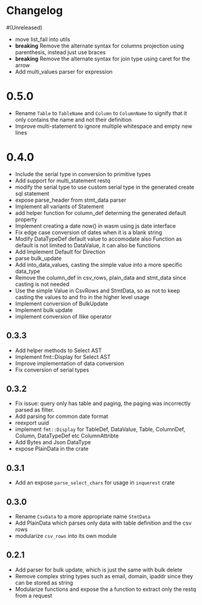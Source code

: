 # Changelog

#(Unreleased)
 - move list_fail into utils
 - **breaking** Remove the alternate syntax for columns projection using parenthesis, instead just use braces
 - **breaking** Remove the alternate syntax for join type using caret for the arrow
 - Add multi_values parser for expression

# 0.5.0
 - Rename `Table` to `TableName` and `Column` to `ColumnName` to signify that it only contains the name and not their definition
 - Improve multi-statement to ignore multiple whitespace and empty new lines

# 0.4.0
- Include the serial type in conversion to primitive types
- Add support for multi_statement restq
- modify the serial type to use custom serial type in the generated create sql statement
- expose parse_header from stmt_data parser
- Implement all variants of Statement
- add helper function for column_def determing the generated default property
- Implement creating a date now() in wasm using js date interface
- Fix edge case conversion of dates when it is a blank string
- Modify DataTypeDef default value to accomodate also Function as default is not limited to DataValue, it can also be functions
- Add Implement Default for Direction
- parse bulk_update
- Add into_data_values, casting the simple value into a more specific data_type
- Remove the column_def in csv_rows, plain_data and stmt_data since casting is not needed
- Use the simple Value in CsvRows and StmtData, so as not to keep casting the values to and fro in the higher level usage
- Implement conversion of BulkUpdate
- Implement bulk update
- implement conversion of Ilike operator

## 0.3.3
- Add helper methods to Select AST
- Implement fmt::Display for Select AST
- Improve implementation of data conversion
- Fix conversion of serial types

## 0.3.2
- Fix issue: query only has table and paging, the paging was incorrectly parsed as filter.
- Add parsing for common date format
- reexport uuid
- implement `fmt::Display` for TableDef, DataValue, Table, ColumnDef, Column, DataTypeDef etc ColumnAttribte
- Add Bytes and Json DataType
- expose PlainData in the crate

## 0.3.1
 - Add an expose `parse_select_chars` for usage in `inquerest` crate

## 0.3.0
- Rename `CsvData` to a more appropriate name `StmtData`
- Add PlainData which parses only data with table definition and the csv rows
- modularize `csv_rows` into its own module

## 0.2.1
- Add parser for bulk update, which is just the same with bulk delete
- Remove complex string types such as email, domain, ipaddr since they can be stored as string
- Modularize functions and expose the a function to extract only the restq from a request
